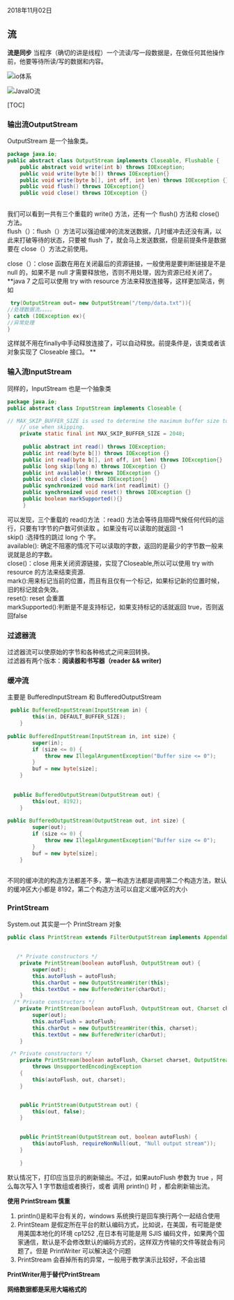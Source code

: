2018年11月02日

## 流

**流是同步** 当程序（确切的讲是线程）一个流读/写一段数据是，在做任何其他操作前，他要等待所读/写的数据和内容。

![io体系](../images/io体系.jpg)

![JavaIO流](../images/JavaIO流.jpg)

[TOC]


###  输出流OutputStream

OutputStream 是一个抽象类。

``` java
package java.io;
public abstract class OutputStream implements Closeable, Flushable {
	public abstract void write(int b) throws IOException;
 	public void write(byte b[]) throws IOException{}
	public void write(byte b[], int off, int len) throws IOException {}
	public void flush() throws IOException{}
	public void close() throws IOException {}
 
```
我们可以看到一共有三个重载的 write() 方法，还有一个 flush() 方法和 close() 方法。   
flush（）：flush（）方法可以强迫缓冲的流发送数据，几时缓冲去还没有满，以此来打破等待的状态，只要被 flush 了，就会马上发送数据，但是前提条件是数据要在 close（）方法之前使用。

close（）：close 函数在用在关闭最后的资源链接，一般使用是要判断链接是不是 null 的，如果不是 null 才需要释放他，否则不用处理，因为资源已经关闭了。
**java 7 之后可以使用 try with resource 方法来释放连接等，这样更加简洁，例如       

``` java
 try(OutputStream out= new OutputStream("/temp/data.txt")){      
//处理数据流。。。。。     
} catch (IOException ex){    
//异常处理
}  
```
这样就不用在finally中手动释放连接了，可以自动释放。前提条件是，该类或者该对象实现了 Closeable 接口。
**


### 输入流InputStream
 同样的，InputStream 也是一个抽象类
 
 

``` java
package java.io;
public abstract class InputStream implements Closeable {

// MAX_SKIP_BUFFER_SIZE is used to determine the maximum buffer size to
    // use when skipping.
    private static final int MAX_SKIP_BUFFER_SIZE = 2048;
	
	 public abstract int read() throws IOException;
	 public int read(byte b[]) throws IOException {}
	 public int read(byte b[], int off, int len) throws IOException{}
	 public long skip(long n) throws IOException {}
	 public int available() throws IOException {}
	 public void close() throws IOException{}
	 public synchronized void mark(int readlimit) {}
     public synchronized void reset() throws IOException {}
	 public boolean markSupported(){}
	 }
```
可以发现，三个重载的 read()方法 ：read() 方法会等待且阻碍气候任何代码的运行，只要有1字节的户数可供读取 。如果没有可以读取的就返回 -1         
skip() :选择性的跳过 long   个 字。      
available(): 确定不阻塞的情况下可以读取的字数，返回的是最少的字节数一般来说就是总的字数。      
close()：close 用来关闭资源链接，实现了Closeable,所以可以使用 try with resource 的方法来结束资源.      
mark():用来标记当前的位置，而且有且仅有一个标记，如果标记新的位置时候，旧的标记就会失效。    
reset(): reset 会重置             
markSupported():判断是不是支持标记，如果支持标记的话就返回 true，否则返回false     

### 过滤器流
过滤器流可以使原始的字节和各种格式之间来回转换。    
过滤器有两个版本：**阅读器和书写器（reader && writer)**   


### 缓冲流
主要是  BufferedInputStream 和 BufferedOutputStream

``` java
 public BufferedInputStream(InputStream in) {
        this(in, DEFAULT_BUFFER_SIZE);
    }
	
public BufferedInputStream(InputStream in, int size) {
        super(in);
        if (size <= 0) {
            throw new IllegalArgumentException("Buffer size <= 0");
        }
        buf = new byte[size];
    }
 
 	
  public BufferedOutputStream(OutputStream out) {
        this(out, 8192);
    }
	
public BufferedOutputStream(OutputStream out, int size) {
        super(out);
        if (size <= 0) {
            throw new IllegalArgumentException("Buffer size <= 0");
        }
        buf = new byte[size];
    }
 
```

不同的缓冲流的构造方法都差不多，第一构造方法都是调用第二个构造方法，默认的缓冲区大小都是 8192，第二个构造方法可以自定义缓冲区的大小


### PrintStream 
System.out 其实是一个 PrintStream 对象 

``` java
public class PrintStream extends FilterOutputStream implements Appendable, Closeable{
  
  
   /* Private constructors */
    private PrintStream(boolean autoFlush, OutputStream out) {
        super(out);
        this.autoFlush = autoFlush;
        this.charOut = new OutputStreamWriter(this);
        this.textOut = new BufferedWriter(charOut);
    }
  /* Private constructors */
    private PrintStream(boolean autoFlush, OutputStream out, Charset charset) {
        super(out);
        this.autoFlush = autoFlush;
        this.charOut = new OutputStreamWriter(this, charset);
        this.textOut = new BufferedWriter(charOut);
    }

 /* Private constructors */
    private PrintStream(boolean autoFlush, Charset charset, OutputStream out)
        throws UnsupportedEncodingException
    {
        this(autoFlush, out, charset);
    }


    public PrintStream(OutputStream out) {
        this(out, false);
    }

   
    public PrintStream(OutputStream out, boolean autoFlush) {
        this(autoFlush, requireNonNull(out, "Null output stream"));
    }
	
	}
```

默认情况下，打印应当显示的刷新输出。不过，如果autoFlush 参数为 true ，阿么每次写入 1 字节数组或者换行，或者 调用 println() 时 ，都会刷新输出流。

**使用 PrintStream 慎重**    

1. println()是和平台有关的，windows 系统换行是回车换行两个一起结合使用
2. PrintSteam 是假定所在平台的默认编码方式，比如说，在美国，有可能是使用美国本地化的环境 cp1252 ,在日本有可能是用 SJIS 编码文件，如果两个国家通信，默认是不会修改默认的编码方式的，这样双方传输的文件等就会有问题了。但是 PrintWriter 可以解决这个问题
3. PrintStream 会吞掉所有的异常，一般用于教学演示比较好，不会出错

**PrintWriter用于替代PrintStream**


**网络数据都是采用大端格式的**